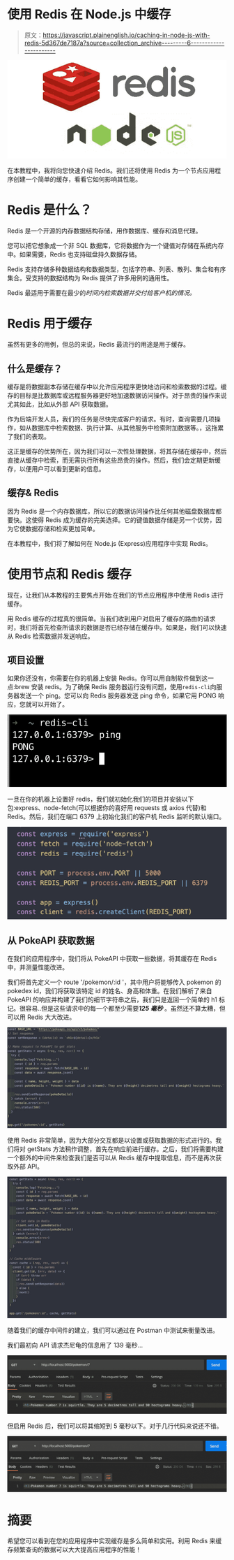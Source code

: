 # 使用 Redis 在 Node.js 中缓存

> 原文：<https://javascript.plainenglish.io/caching-in-node-js-with-redis-5d367de7187a?source=collection_archive---------6----------------------->

![](img/7cd0dd9e86712eee4b9c530e88d9ce7a.png)

在本教程中，我将向您快速介绍 Redis。我们还将使用 Redis 为一个节点应用程序创建一个简单的缓存，看看它如何影响其性能。

# Redis 是什么？

Redis 是一个开源的内存数据结构存储，用作数据库、缓存和消息代理。

您可以把它想象成一个非 SQL 数据库，它将数据作为一个键值对存储在系统内存中。如果需要，Redis 也支持磁盘持久数据存储。

Redis 支持存储多种数据结构和数据类型，包括字符串、列表、散列、集合和有序集合。受支持的数据结构为 Redis 提供了许多用例的通用性。

Redis 最适用于需要在最少的*时间内检索数据并交付给客户机的情况。*

# Redis 用于缓存

虽然有更多的用例，但总的来说，Redis 最流行的用途是用于缓存。

## **什么是缓存？**

缓存是将数据副本存储在缓存中以允许应用程序更快地访问和检索数据的过程。缓存的目标是比数据库或远程服务器更好地加速数据访问操作。对于昂贵的操作来说尤其如此，比如从外部 API 获取数据。

作为后端开发人员，我们的任务是尽快完成客户的请求。有时，查询需要几项操作，如从数据库中检索数据、执行计算、从其他服务中检索附加数据等。，这拖累了我们的表现。

这正是缓存的优势所在，因为我们可以一次性处理数据，将其存储在缓存中，然后直接从缓存中检索，而无需执行所有这些昂贵的操作。然后，我们会定期更新缓存，以便用户可以看到更新的信息。

## **缓存& Redis**

因为 Redis 是一个内存数据库，所以它的数据访问操作比任何其他磁盘数据库都要快。这使得 Redis 成为缓存的完美选择。它的键值数据存储是另一个优势，因为它使数据存储和检索更加简单。

在本教程中，我们将了解如何在 Node.js (Express)应用程序中实现 Redis。

# 使用节点和 Redis 缓存

现在，让我们从本教程的主要焦点开始:在我们的节点应用程序中使用 Redis 进行缓存。

用 Redis 缓存的过程真的很简单。当我们收到用户对启用了缓存的路由的请求时，我们将首先检查所请求的数据是否已经存储在缓存中。如果是，我们可以快速从 Redis 检索数据并发送响应。

## **项目设置**

如果你还没有，你需要在你的机器上安装 Redis。你可以用自制软件做到这一点:brew 安装 redis。为了确保 Redis 服务器运行没有问题，使用`redis-cli`向服务器发送一个 ping。您可以向 Redis 服务器发送 ping 命令，如果它用 PONG 响应，您就可以开始了。

![](img/90b270ec408b7916b45752ec8a272657.png)

一旦在你的机器上设置好 redis，我们就初始化我们的项目并安装以下包:express、node-fetch(可以根据你的喜好用 requests 或 axios 代替)和 Redis。然后，我们在端口 6379 上初始化我们的客户机 Redis 监听的默认端口。

![](img/d1140d8ac1584f02b912386e0e60cbd6.png)

## **从 PokeAPI 获取数据**

在我们的应用程序中，我们将从 PokeAPI 中获取一些数据，将其缓存在 Redis 中，并测量性能改进。

我们将首先定义一个 route '/pokemon/:id '，其中用户将能够传入 pokemon 的 pokedex id，我们将获取该特定 id 的姓名、身高和体重。在我们解析了来自 PokeAPI 的响应并构建了我们的细节字符串之后，我们只是返回一个简单的 h1 标记。很容易..但是这些请求中的每一个都至少需要***125 毫秒*** 。虽然还不算太糟，但可以用 Redis 大大改进。

![](img/c41e6c1e64e4bd70b29620deef460c63.png)

使用 Redis 非常简单，因为大部分交互都是以设置或获取数据的形式进行的。我们将对 getStats 方法稍作调整，首先在响应前进行缓存。之后，我们将需要构建一个额外的中间件来检查我们是否可以从 Redis 缓存中提取信息，而不是再次获取外部 API。

![](img/3206affd9e9f5d4590d08a8b0edac316.png)

随着我们的缓存中间件的建立，我们可以通过在 Postman 中测试来衡量改进。

我们最初向 API 请求杰尼龟的信息用了 139 毫秒…

![](img/00c0b7f1028f1e4220d1f0a2fdeb13b4.png)

但启用 Redis 后，我们可以将其缩短到 5 毫秒以下。对于几行代码来说还不错。

![](img/e46bf4efd6c25677b77707fcb386b096.png)

# 摘要

希望您可以看到在您的应用程序中实现缓存是多么简单和实用。利用 Redis 来缓存频繁查询的数据可以大大提高应用程序的性能！